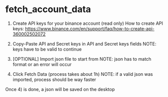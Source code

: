 # fetch_account_data

1) Create API keys for your binance account (read only)
   How to create API keys:
   https://www.binance.com/en/support/faq/how-to-create-api-360002502072
   
2) Copy-Paste API and Secret keys in API and Secret keys fields
   NOTE: keys have to be valid to continue

3) [OPTIONAL] Import json file to start from 
    NOTE: json has to match format or an error will occur
    
4) Click Fetch Data (process takes about 1h)
   NOTE: if a valid json was imported, process should be way faster
   
Once 4) is done, a json will be saved on the desktop
